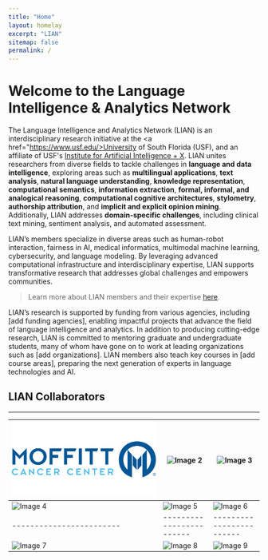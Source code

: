 ```yaml
---
title: "Home"
layout: homelay
excerpt: "LIAN"
sitemap: false
permalink: /
---
```


# Welcome to the Language Intelligence & Analytics Network

The Language Intelligence and Analytics Network (LIAN) is an interdisciplinary research initiative at the <a href="https://www.usf.edu/>University of South Florida</a> (USF), and an affiliate of USF's <a href="https://aix.eng.usf.edu/">Institute for Artificial Intelligence + X</a>. LIAN unites researchers from diverse fields to tackle challenges in **language and data intelligence**, exploring areas such as **multilingual applications**, **text analysis**, **natural language understanding**, **knowledge representation**, **computational semantics**, **information extraction**, **formal, informal, and analogical reasoning**, **computational cognitive architectures**, **stylometry**, **authorship attribution**, and **implicit and explicit opinion mining**. Additionally, LIAN addresses **domain-specific challenges**, including clinical text mining, sentiment analysis, and automated assessment. 

LIAN’s members specialize in diverse areas such as human-robot interaction, fairness in AI, medical informatics, multimodal machine learning, cybersecurity, and language modeling. By leveraging advanced computational infrastructure and interdisciplinary expertise, LIAN supports transformative research that addresses global challenges and empowers communities. 

> Learn more about LIAN members and their expertise [here](https://nlp-grp.github.io/team/).

LIAN’s research is supported by funding from various agencies, including [add funding agencies], enabling impactful projects that advance the field of language intelligence and analytics. In addition to producing cutting-edge research, LIAN is committed to mentoring graduate and undergraduate students, many of whom have gone on to work at leading organizations such as [add organizations]. LIAN members also teach key courses in [add course areas], preparing the next generation of experts in language technologies and AI.

## LIAN Collaborators
---

| ![Moffitt](/images/moffitt.jpg) | ![Image 2](image2_url) | ![Image 3](image3_url) |
|------------------------|------------------------|------------------------|
| ![Image 4](image4_url) | ![Image 5](image5_url) | ![Image 6](image6_url) |
|------------------------|------------------------|------------------------|
| ![Image 7](image7_url) | ![Image 8](image8_url) | ![Image 9](image9_url) |

